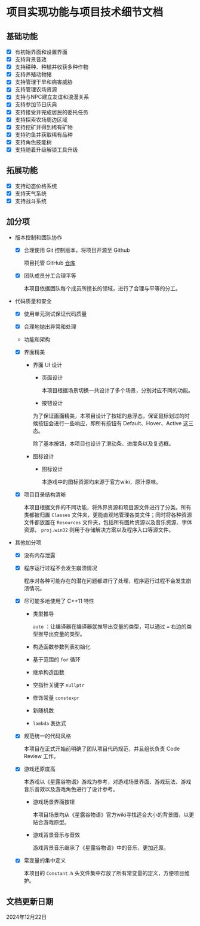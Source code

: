 # 项目实现功能与项目技术细节文档

## 基础功能

* [X] 有初始界面和设置界面
* [X] 支持背景音效
* [X] 支持耕种、种植并收获多种作物
* [X] 支持养殖动物猪
* [X] 支持管理干旱和病害威胁
* [X] 支持管理农场资源
* [X] 支持与NPC建立友谊和浪漫关系
* [X] 支持参加节日庆典
* [X] 支持接受并完成居民的委托任务
* [X] 支持探索农场周边区域
* [X] 支持挖矿并得到稀有矿物
* [X] 支持钓鱼并获取稀有品种
* [X] 支持角色技能树
* [X] 支持随着升级解锁工具升级

## 拓展功能

* [x] 支持动态价格系统
* [X] 支持天气系统
* [X] 支持战斗系统

## 加分项

* 版本控制和团队协作

  * [x] 合理使用 Git 控制版本，将项目开源至 Github

    项目托管 GitHub [仓库](https://github.com/linkryl/farmjiTong)

  * [x] 团队成员分工合理平等

    本项目依据团队每个成员所擅长的领域，进行了合理与平等的分工。

* 代码质量和安全

  * [x] 使用单元测试保证代码质量

  * [x] 合理地抛出异常和处理

  * 功能和架构

  * [x] 界面精美

    * 界面 UI 设计

      * 页面设计

        本项目根据场景切换一共设计了多个场景，分别对应不同的功能。

      * 按钮设计

       为了保证画面精美，本项目设计了按钮的悬浮态，保证鼠标划过的时候按钮会进行一些响应，即所有按钮有 Default、Hover、Active 这三态。

       除了基本按钮，本项目也设计了滑动条、进度条以及复选框。

    * 图标设计

      * 图标设计

        本游戏中的图标资源均来源于官方wiki，原汁原味。

  * [x] 项目目录结构清晰

    本项目根据文件的不同功能，将外界资源和项目源文件进行了分类。所有类都被归置 `Classes` 文件夹，更能直观地管理各类文件；同时将各种资源文件都放置在 `Resources` 文件夹，包括所有图片资源以及音乐资源、字体资源， `proj.win32` 则用于存储解决方案以及程序入口等源文件。

* 其他加分项

  * [x] 没有内存泄露

  * [x] 程序运行过程不会发生崩溃情况

    程序对各种可能存在的潜在问题都进行了处理，程序运行过程不会发生崩溃情况。

  * [x] 尽可能多地使用了 C++11 特性

    * 类型推导

      `auto` ：让编译器在编译器就推导出变量的类型，可以通过 `=` 右边的类型推导出变量的类型。

    * 构造函数参数列表初始化

    * 基于范围的 `for` 循环

    * 继承构造函数

    * 空指针关键字 `nullptr`

    * 修饰常量 `constexpr`

    * 新随机数

    * `lambda` 表达式

  * [x] 规范统一的代码风格

    本项目在正式开始前明确了团队项目代码规范，并且组长负责 Code Review 工作。

  * [x] 游戏还原度高

    本游戏以《星露谷物语》游戏为参考，对游戏场景界面、游戏玩法、游戏音乐音效以及游戏角色进行了设计参考。

    * 游戏场景界面按钮

      本项目场景均从《星露谷物语》官方wiki寻找适合大小的背景图，以更贴合游戏原型。

    * 游戏背景音乐与音效

      游戏背景音乐继承了《星露谷物语》中的音乐，更加还原。

  * [x] 常变量的集中定义

    本项目的 `Constant.h` 头文件集中存放了所有常变量的定义，方便项目维护。

## 文档更新日期

2024年12月22日

